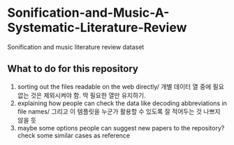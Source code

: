 # Sonification-and-Music-A-Systematic-Literature-Review
Sonification and music literature review dataset

## What to do for this repository 
1. sorting out the files readable on the web directly/ 개별 데이터 열 중에 필요 없는 것은 제외시켜야 함. 딱 필요한 열만 유지하기. 
2. explaining how people can check the data like decoding abbreviations in file names/ 그리고 이 템플릿을 누군가 활용할 수 있도록 잘 적어두는 것 나쁘지 않을 듯
3. maybe some options people can suggest new papers to the repository? check some similar cases as reference 
